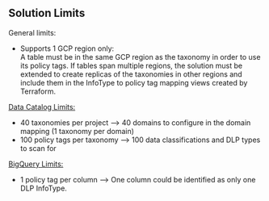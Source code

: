 ## Solution Limits
 
General limits:
  * Supports 1 GCP region only:  
  A table must be in the same GCP region as the taxonomy in order to use its policy tags. If tables
  span multiple regions, the solution must be extended to create replicas of the taxonomies in other regions
  and include them in the InfoType to policy tag mapping views created by Terraform.
  
 [Data Catalog Limits:](https://cloud.google.com/data-catalog/docs/resources/quotas)
 * 40 taxonomies per project --> 40 domains to configure in the domain mapping (1 taxonomy per domain)
 * 100 policy tags per taxonomy --> 100 data classifications and DLP types to scan for
 
 [BigQuery Limits:](https://cloud.google.com/bigquery/quotas)
 * 1 policy tag per column --> One column could be identified as only one DLP InfoType.
 